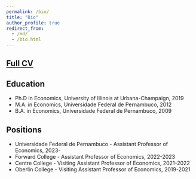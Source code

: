 ```yaml
---
permalink: /bio/
title: "Bio"
author_profile: true
redirect_from: 
  - /md/
  - /bio.html
---
```


## [Full CV](http://henriqueveras.github.io/files/Henrique_CV_Jul_2023.pdf)


## Education

* Ph.D in Economics, University of Illinois at Urbana-Champaign, 2019
* M.A. in Economics, Universidade Federal de Pernambuco, 2012
* B.A. in Economics, Universidade Federal de Pernambuco, 2009


## Positions
 * Universidade Federal de Pernambuco - Assistant Professor of Economics, 2023-
 * Forward College - Assistant Professor of Economics, 2022-2023
 * Centre College - Visiting Assistant Professor of Economics, 2021-2022
 * Oberlin College - Visiting Assistant Professor of Economics, 2019-2021

